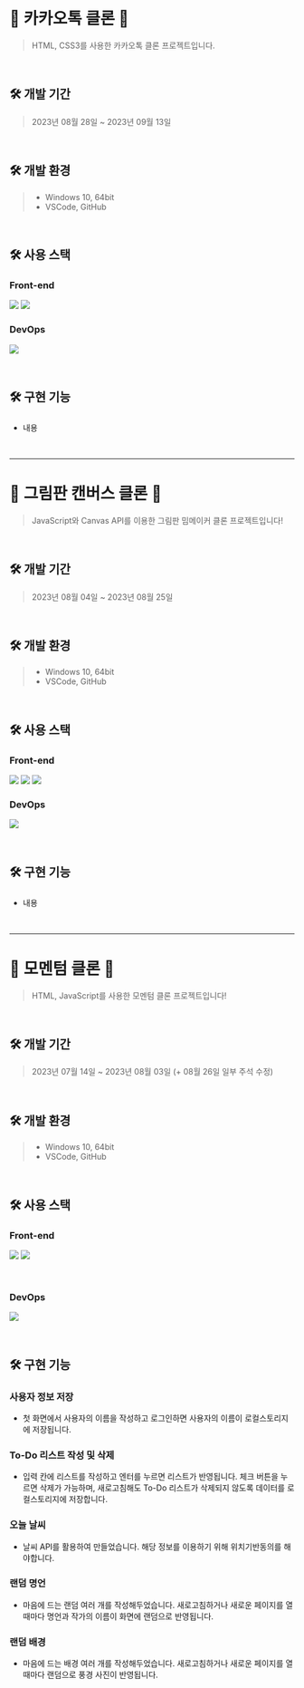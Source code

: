 # 💬 카카오톡 클론 💬
> HTML, CSS3를 사용한 카카오톡 클론 프로젝트입니다.
<br>

## 🛠 개발 기간
> 2023년 08월 28일 ~ 2023년 09월 13일
<br>

## 🛠 개발 환경
> * Windows 10, 64bit
> * VSCode, GitHub
<br>

## 🛠 사용 스택
### Front-end
  <p>
    <!-- HTML5 스킬 아이콘 -->
    <img src="https://img.shields.io/badge/HTML5-E34F26?style=for-the-badge&logo=html5&logoColor=white"/>
    <!-- CSS3 스킬 아이콘 -->
    <img src="https://img.shields.io/badge/CSS3-1572B6?style=for-the-badge&logo=CSS3&logoColor=white">
  </p>

### DevOps
  <p>
    <!-- GitHub 스킬 아이콘 -->
    <img src="https://img.shields.io/badge/GitHub-100000?style=for-the-badge&logo=github&logoColor=white"/>
  </p>
<br>

## 🛠 구현 기능
### 
* 내용
<br>


----------------------------------------------------------------------------------------------------
# 🎨 그림판 캔버스 클론 🎨
> JavaScript와 Canvas API를 이용한 그림판 밈메이커 클론 프로젝트입니다!
<br>

## 🛠 개발 기간
> 2023년 08월 04일 ~ 2023년 08월 25일
<br>

## 🛠 개발 환경
> * Windows 10, 64bit
> * VSCode, GitHub
<br>

## 🛠 사용 스택
### Front-end
  <p>
    <!-- HTML5 스킬 아이콘 -->
    <img src="https://img.shields.io/badge/HTML5-E34F26?style=for-the-badge&logo=html5&logoColor=white"/>
    <!-- CSS3 스킬 아이콘 -->
    <img src="https://img.shields.io/badge/CSS3-1572B6?style=for-the-badge&logo=CSS3&logoColor=white">
    <!-- JavaScript 스킬 아이콘 -->
    <img src="https://img.shields.io/badge/JavaScript-F7DF1E?style=for-the-badge&logo=JavaScript&logoColor=white"/>
  </p>

### DevOps
  <p>
    <!-- GitHub 스킬 아이콘 -->
    <img src="https://img.shields.io/badge/GitHub-100000?style=for-the-badge&logo=github&logoColor=white"/>
  </p>
<br>

## 🛠 구현 기능
### 
* 내용
<br>


----------------------------------------------------------------------------------------------------
# 📒 모멘텀 클론 📒
> HTML, JavaScript를 사용한 모멘텀 클론 프로젝트입니다!
<br>

## 🛠 개발 기간
> 2023년 07월 14일 ~ 2023년 08월 03일
  (+ 08월 26일 일부 주석 수정)
<br>

## 🛠 개발 환경
> * Windows 10, 64bit
> * VSCode, GitHub
<br>

## 🛠 사용 스택
### Front-end
  <p>
    <!-- HTML5 스킬 아이콘 -->
    <img src="https://img.shields.io/badge/HTML5-E34F26?style=for-the-badge&logo=html5&logoColor=white"/>
    <!-- JavaScript 스킬 아이콘 -->
    <img src="https://img.shields.io/badge/JavaScript-F7DF1E?style=for-the-badge&logo=JavaScript&logoColor=white"/>
  </p>
<br>

### DevOps
  <p>
    <!-- GitHub 스킬 아이콘 -->
    <img src="https://img.shields.io/badge/GitHub-100000?style=for-the-badge&logo=github&logoColor=white"/>
  </p>
<br>

## 🛠 구현 기능
### 사용자 정보 저장
* 첫 화면에서 사용자의 이름을 작성하고 로그인하면
  사용자의 이름이 로컬스토리지에 저장됩니다.
### To-Do 리스트 작성 및 삭제
 * 입력 칸에 리스트를 작성하고 엔터를 누르면 리스트가 반영됩니다.
   체크 버튼을 누르면 삭제가 가능하며,
   새로고침해도 To-Do 리스트가 삭제되지 않도록
  데이터를 로컬스토리지에 저장합니다.
### 오늘 날씨
 * 날씨 API를 활용하여 만들었습니다.
   해당 정보를 이용하기 위해 위치기반동의를 해야합니다.
### 랜덤 명언
 * 마음에 드는 랜덤 여러 개를 작성해두었습니다.
   새로고침하거나 새로운 페이지를 열 때마다
   명언과 작가의 이름이 화면에 랜덤으로 반영됩니다.
### 랜덤 배경
 * 마음에 드는 배경 여러 개를 작성해두었습니다.
   새로고침하거나 새로운 페이지를 열 때마다
   랜덤으로 풍경 사진이 반영됩니다.
